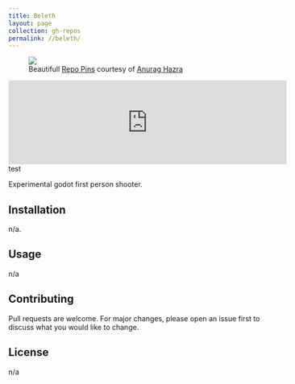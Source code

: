 ```yaml
---
title: Beleth
layout: page
collection: gh-repos
permalink: //beleth/
---
```


<figure>
  <a href="https://github.com/emaleth/beleth">
    <img src="https://github-readme-stats.vercel.app/api/pin/?username=Emaleth&repo=Beleth&show_owner=true&include_all_commits=true&title_color=e5b083&text_color=fbf7f3&icon_color=e5b083&bg_color=20283d" />
  </a>
  <figcaption>Beautifull <a href="https://github.com/anuraghazra/github-readme-stats">Repo Pins</a> courtesy of <a href="https://twitter.com/anuraghazru">Anurag Hazra</a></figcaption>
</figure>

<iframe src="https://itch.io/embed/612489?linkback=true&amp;bg_color=20283d&amp;fg_color=fbf7f3&amp;link_color=e5b083&amp;border_color=e5b083" width="552" height="167" frameborder="0"><a href="https://emaleth.itch.io/o-nigiri">O-nigiri by Emaleth</a></iframe>
test

Experimental godot first person shooter.
<!--more-->
## Installation

n/a.


## Usage

n/a

## Contributing
Pull requests are welcome. For major changes, please open an issue first to discuss what you would like to change.


## License
n/a

